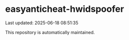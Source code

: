 # easyanticheat-hwidspoofer

Last updated: 2025-06-18 08:51:35

This repository is automatically maintained.
